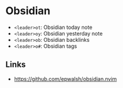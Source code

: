 # Obsidian

- `<leader>ot`: Obsidian today note
- `<leader>oy`: Obsidian yesterday note
- `<leader>ob`: Obsidian backlinks
- `<leader>o#`: Obsidian tags

## Links

- https://github.com/epwalsh/obsidian.nvim
